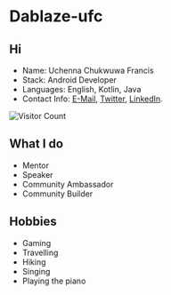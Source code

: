 # Dablaze-ufc

## Hi 
- Name: Uchenna Chukwuwa Francis
- Stack: Android Developer
- Languages: English, Kotlin, Java
- Contact Info: [E-Mail](Chukwuwauchenna@gmail.com), [Twitter](https://twitter.com/Android_Blaze), [LinkedIn](https://www.linkedin.com/in/uchenna-chukwuwa-android6).

![Visitor Count](https://profile-counter.glitch.me/{Dablaze-ufc}/count.svg)

## What I do
- Mentor
- Speaker
- Community Ambassador
- Community Builder

## Hobbies
- Gaming
- Travelling
- Hiking
- Singing
- Playing the piano

